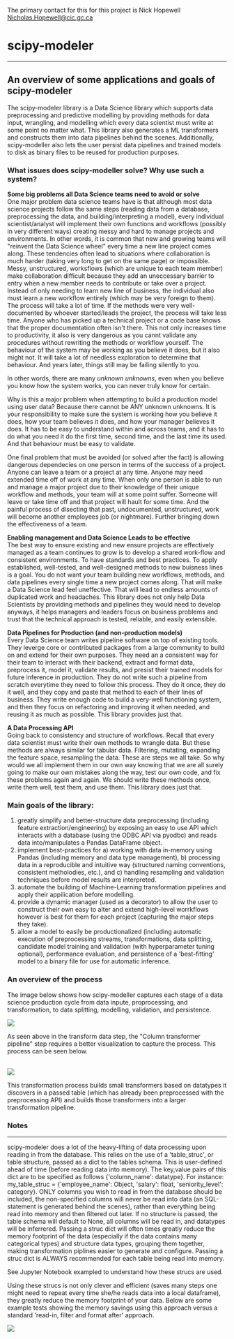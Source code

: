 The primary contact for this for this project is Nick Hopewell  
<Nicholas.Hopewell@cic.gc.ca>    


# scipy-modeler  
--- 
An overview of some applications and goals of scipy-modeler
---
The scipy-modeler library is a Data Science library which supports data preprocessing and predictive modelling by providing methods for data input, wrangling, and modelling which every data scientist must write at some point no matter what. This library also generates a ML transformers and constructs them into data pipelines behind the scenes. Additionally, scipy-modeller also lets the user persist data pipelines and trained models to disk as binary files to be reused for production purposes.   
  
### What issues does scipy-modeller solve? Why use such a system?  

**Some big problems all Data Science teams need to avoid or solve**  
One major problem data science teams have is that although most data science projects follow the same steps (reading data from a database, preprocessing the data, and building/interpreting a model), every individual scientist/analyst will implement their own functions and workflows (possibly in very different ways) creating messy and hard to manage projects and environments. In other words, it is common that new and growing teams will "reinvent the Data Science wheel" every time a new line project comes along. These tendencies often lead to situations where collaboration is much harder (taking very long to get on the same page) or impossible. Messy, unstructured, worksflows (which are unique to each team member) make collaboration difficult because they add an uneccessary barrier to entry when a new member needs to contribute or take over a project. Instead of only needing to learn  new line of business, the individual also must learn a new workflow entirely (which may be very foreign to them). The process will take a lot of time. If the methods were very well-documented by whoever started/leads the project, the process will take less time. Anyone who has picked up a technical project or a code base knows that the proper documentation often isn't there. This not only increases time to productivity, it also is very dangerous as you cannt validate any procedures without rewriting the methods or workflow yourself. The behaviour of the system may be working as you believe it does, but it also might not. It will take a lot of needless exploration to determine that behaviour. And years later, things still may be failing silently to you.  

In other words, there are many *unknown unknowns*, even when you believe you know how the system works, you can never truly know for certain.  

Why is this a major problem when attempting to build a production model using user data? Because there cannot be ANY unknown unknowns. It is your responsibility to make sure the system is working how you believe it does, how your team believes it does, and how your manager believes it does. It has to be easy to understand within and across teams, and it has to do what you need it do the first time, second time, and the last time its used. And that behaviour must be easy to validate.   

One final problem that must be avoided (or solved after the fact) is allowing dangerous dependecies on one person in terms of the success of a project. Anyone can leave a team or a project at any time. Anyone may need extended time off of work at any time. When only one person is able to run and manage a major project due to their knowledge of their unique workflow and methods, your team will at some point suffer. Someone will leave or take time off and that project will hault for some time. And the painful process of disecting that past, undocumented, unstructured, work will become another employees job (or nightmare). Further bringing down the effectiveness of a team.

**Enabling management and Data Science Leads to be effective**  
The best way to ensure existing and new ensure projects are effectively managed as a team continues to grow is to develop a shared work-flow and consistent environments. To have standards and best practices. To apply established, well-tested, and well-designed methods to new buisness lines is a goal. You do not want your team building new workflows, methods, and data pipelines every single time a new project comes along. That will make a Data Science lead feel uneffective. That will lead to endless amounts of duplicated work and headaches. This library does not only help Data Scientists by providing methods and pipelines they would need to develop anyways, it helps managers and leaders focus on business problems and trust that the technical approach is tested, reliable, and easily extensible.  

**Data Pipelines for Production (and non-production models)**  
Every Data Science team writes pipeline software on top of existing tools. They leverge core or contributed packages from a large community to build on and extend for their own purposes. They need an a consistent way for their team to interact with their backend, extract and format data, preprocess it, model it, validate results, and presist their trained models for future inference in production. They do not write such a pipeline from scratch everytime they need to follow this process. They do it once, they do it well, and they copy and paste that method to each of their lines of business. They write enough code to build a very-well functioning system, and then they focus on refactoring and improving it when needed, and reusing it as much as possible. This library provides just that.

**A Data Processing API**  
Going back to consistency and structure of workflows. Recall that every data scientist must write their own methods to wrangle data. But these methods are always similar for tabular data. Filtering, mutating, expanding the feature space, resampling the data. These are steps we all take. So why would we all implement them in our own way knowing that we are all surely going to make our own mistakes along the way, test our own code, and fix these problems again and again. We should write these methods once, write them well, test them, and use them. This library does just that.
  
  
### Main goals of the library:  
1) greatly simplify and better-structure data preprocessing (including feature extraction/engineering) by exposing an easy to use API which interacts with a database (using the ODBC API via pyodbc) and reads data into/manipulates a Pandas DataFrame object.     
2) implement best-practices for a) working with data in-memory using Pandas (including memory and data type management), b) processing data in a reproducible and intuitive way (structured naming conventions, consistent metholodies, etc.), and c) handling resampling and validation techniques before model results are interpreted.    
3) automate the building of Machine-Learning transformation pipelines and apply their appilication before modelling.    
4) provide a dynamic manager (used as a decorator) to allow the user to construct their own easy to alter and extend high-level worrkflows  however is best for them for each project (capturing the major steps they take).   
5) allow a model to easily be productionalized (including automatic execution of preprocessing streams, transformations, data splitting, candidate model training and validation (with hyperparameter tuning optional), performance evaluation, and persistence of a 'best-fitting' model to a binary file for use for automatic inference.   


### An overview of the process  

The image below shows how scipy-modeller captures each stage of a data science production cycle from data inpute, proprocessing, and transformation, to data splitting, modelling, validation, and persistence. 

![](.rmpics/2020-01-09-13-15-30.png)
<br/>  

As seen above in the transform data step, the "Column transformer pipeline" step requires a better visualization to capture the process. This process can be seen below.   
<br/>  

![](.rmpics/2020-01-09-13-18-44.png)  

This transformation process builds small transformers based on datatypes it discovers in a passed table (which has already been preprocessed with the preprocessing API) and builds those transformers into a larger transformation pipeline.  


### Notes  
--- 
scipy-modeler does a lot of the heavy-lifting of data processing upon reading in from the database. This relies on the use of a 'table_struc', or table structure, passed as a dict to the tables schema. This is user-defined ahead of time (before reading data into memory). The key,value pairs of this dict are to be specified as follows {'column_name': datatype}. For instance: my_table_struc = {'employee_name': Object, 'salary': float, 'seniority_level': category}. ONLY columns you wish to read in from the database should be included, the non-specified columns will never be read into data (an SQL-statement is generated behind the scenes), rather than everything being read into memory and then filtered out later. If no structure is passed, the table schema will default to None, all columns will be read in, and datatypes will be inferrered. Passing a struc dict will often times greatly reduce the memory footprint of the data (especially if the data contains many categorical types) and structure data types, grouping them together, making transformation piplines easier to generate and configure. Passing a struc dict is ALWAYS recommended for each table being read into memory.  

See Jupyter Notebook exampled to understand how these strucs are used.  

Using these strucs is not only clever and efficient (saves many steps one might need to repeat every time she/he reads data into a local dataframe), they greatly reduce the memory footprint of your data.  Below are some example tests showing the memory savings using this approach versus a standard 'read-in, filter and format after' approach.  

![](.rmpics/2020-01-15-10-48-51.png)



